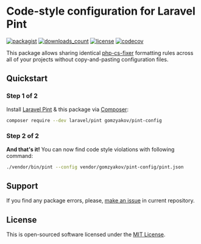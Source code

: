 # Code-style configuration for Laravel Pint

[![packagist](https://img.shields.io/packagist/v/gomzyakov/pint-config.svg)](https://packagist.org/packages/gomzyakov/pint-config)
[![downloads_count](https://img.shields.io/packagist/dt/gomzyakov/pint-config.svg)](https://packagist.org/packages/gomzyakov/pint-config)
[![license](https://img.shields.io/badge/License-MIT-green.svg)](https://github.com/gomzyakov/pint-config/blob/development/LICENSE)
[![codecov](https://codecov.io/gh/gomzyakov/pint-config/branch/main/graph/badge.svg?token=4CYTVMVUYV)](https://codecov.io/gh/gomzyakov/pint-config)

This package allows sharing identical [php-cs-fixer](https://github.com/PHP-CS-Fixer/PHP-CS-Fixer) formatting rules across all of your projects without copy-and-pasting configuration files.

## Quickstart

### Step 1 of 2

Install [Laravel Pint](https://github.com/laravel/pint) & this package via [Composer](https://getcomposer.org):

```sh
composer require --dev laravel/pint gomzyakov/pint-config
```

### Step 2 of 2

**And that's it!** You can now find code style violations with following command:

```sh
./vendor/bin/pint --config vendor/gomzyakov/pint-config/pint.json
```

## Support

If you find any package errors, please, [make an issue](https://github.com/gomzyakov/pint-config/issues) in current repository.

## License

This is open-sourced software licensed under the [MIT License](https://github.com/gomzyakov/pint-config/blob/main/LICENSE).
